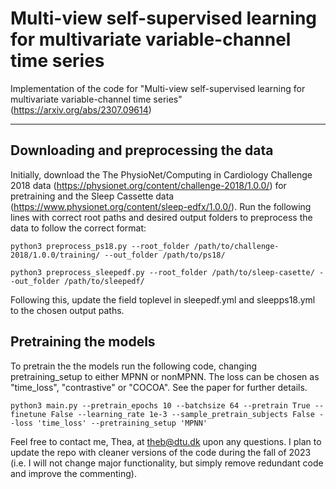 # Multi-view self-supervised learning for multivariate variable-channel time series
Implementation of the code for "Multi-view self-supervised learning for multivariate variable-channel time series" (https://arxiv.org/abs/2307.09614)

---
## Downloading and preprocessing the data 
Initially, download the The PhysioNet/Computing in Cardiology Challenge 2018 data (https://physionet.org/content/challenge-2018/1.0.0/) for pretraining and the Sleep Cassette data (https://www.physionet.org/content/sleep-edfx/1.0.0/). 
Run the following lines with correct root paths and desired output folders to preprocess the data to follow the correct format:
```
python3 preprocess_ps18.py --root_folder /path/to/challenge-2018/1.0.0/training/ --out_folder /path/to/ps18/
```
```
python3 preprocess_sleepedf.py --root_folder /path/to/sleep-casette/ --out_folder /path/to/sleepedf/
```
Following this, update the field toplevel in sleepedf.yml and sleepps18.yml to the chosen output paths.

## Pretraining the models
To pretrain the the models run the following code, changing pretraining_setup to either MPNN or nonMPNN. The loss can be chosen as "time_loss", "contrastive" or "COCOA". See the paper for further details. 
```
python3 main.py --pretrain_epochs 10 --batchsize 64 --pretrain True --finetune False --learning_rate 1e-3 --sample_pretrain_subjects False --loss 'time_loss' --pretraining_setup 'MPNN'
```

Feel free to contact me, Thea, at theb@dtu.dk upon any questions. 
I plan to update the repo with cleaner versions of the code during the fall of 2023 (i.e. I will not change major functionality, but simply remove redundant code and improve the commenting). 

